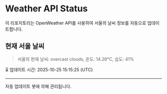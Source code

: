 
# Weather API Status

이 리포지토리는 OpenWeather API를 사용하여 서울의 날씨 정보를 자동으로 업데이트합니다.

## 현재 서울 날씨
> 서울의 현재 날씨: overcast clouds, 온도: 14.26°C, 습도: 41%

⏳ 업데이트 시간: 2025-10-25 15:15:25 (UTC)

---
자동 업데이트 봇에 의해 관리됩니다.
